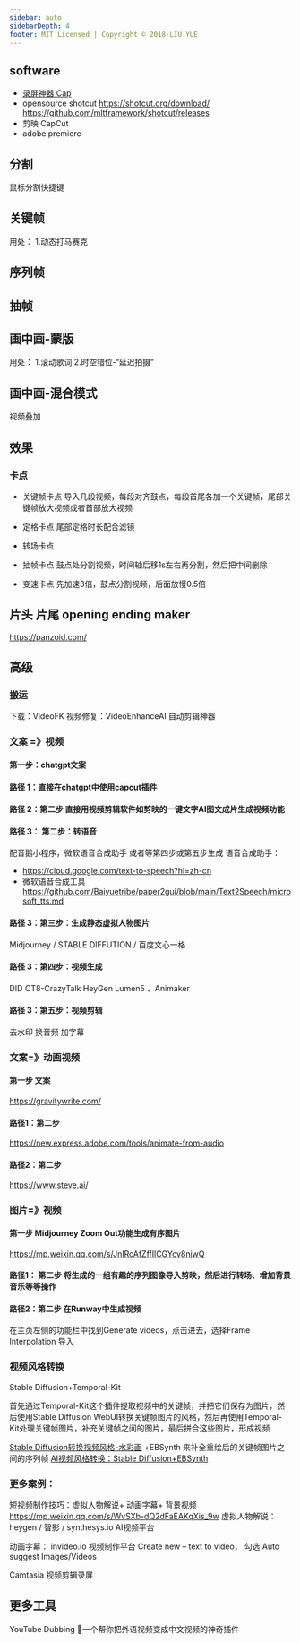 ```yaml
---
sidebar: auto
sidebarDepth: 4
footer: MIT Licensed | Copyright © 2018-LIU YUE
---
```


## software
+ [录屏神器 Cap](https://github.com/CapSoftware/Cap?tab=readme-ov-file)
+ opensource shotcut
    https://shotcut.org/download/
    https://github.com/mltframework/shotcut/releases
+ 剪映 CapCut
+ adobe premiere

## 分割
鼠标分割快捷键

## 关键帧

用处：
1.动态打马赛克

## 序列帧
## 抽帧

## 画中画-蒙版
用处：
1.滚动歌词
2.时空错位-“延迟拍摄”

## 画中画-混合模式
视频叠加

## 效果

### 卡点
+ 关键帧卡点
  导入几段视频，每段对齐鼓点，每段首尾各加一个关键帧，尾部关键帧放大视频或者首部放大视频
+ 定格卡点
  尾部定格时长配合滤镜
+ 转场卡点
  
+ 抽帧卡点
  鼓点处分割视频，时间轴后移1s左右再分割，然后把中间删除
+ 变速卡点
  先加速3倍，鼓点分割视频，后面放慢0.5倍


## 片头 片尾 opening ending maker
https://panzoid.com/

## 高级

### 搬运
下载：VideoFK
视频修复：VideoEnhanceAI
自动剪辑神器

### 文案 =》视频

#### 第一步：chatgpt文案

#### 路径 1：直接在chatgpt中使用capcut插件
#### 路径 2：第二步 直接用视频剪辑软件如剪映的一键文字AI图文成片生成视频功能

#### 路径 3： 第二步：转语音
配音鹅小程序，微软语音合成助手 或者等第四步或第五步生成
语音合成助手：
+ https://cloud.google.com/text-to-speech?hl=zh-cn
+ 微软语音合成工具 https://github.com/Baiyuetribe/paper2gui/blob/main/Text2Speech/microsoft_tts.md
#### 路径 3：第三步：生成静态虚拟人物图片
Midjourney / STABLE DIFFUTION / 百度文心一格

#### 路径 3：第四步：视频生成
DID CT8-CrazyTalk HeyGen Lumen5 、Animaker

#### 路径 3：第五步：视频剪辑
去水印 换音频 加字幕

### 文案=》动画视频
#### 第一步 文案
https://gravitywrite.com/
#### 路径1：第二步 
https://new.express.adobe.com/tools/animate-from-audio
#### 路径2：第二步
https://www.steve.ai/

### 图片=》视频

#### 第一步 Midjourney Zoom Out功能生成有序图片
https://mp.weixin.qq.com/s/JnIRcAfZffIlCGYcy8njwQ
#### 路径1： 第二步 将生成的一组有趣的序列图像导入剪映，然后进行转场、增加背景音乐等等操作
#### 路径2：第二步 在Runway中生成视频
在主页左侧的功能栏中找到Generate videos，点击进去，选择Frame Interpolation 导入

### 视频风格转换
Stable Diffusion+Temporal-Kit

首先通过Temporal-Kit这个插件提取视频中的关键帧，并把它们保存为图片，然后使用Stable Diffusion WebUI转换关键帧图片的风格，然后再使用Temporal-Kit处理关键帧图片，补充关键帧之间的图片，最后拼合这些图片，形成视频

[Stable Diffusion转换视频风格-水彩画](https://mp.weixin.qq.com/s/Sax6yofBPe2CWiJuhmmCaA)
+EBSynth 来补全重绘后的关键帧图片之间的序列帧
[AI视频风格转换：Stable Diffusion+EBSynth](https://mp.weixin.qq.com/s/fz5z_8E3aDjXDHOMhx6MKw)

### 更多案例：
短视频制作技巧：虚拟人物解说+ 动画字幕+ 背景视频
https://mp.weixin.qq.com/s/WvSXb-dQ2dFaEAKqXis_9w
虚拟人物解说： heygen / 智影 / synthesys.io AI视频平台

动画字幕： invideo.io 视频制作平台 Create new – text to video， 勾选 Auto suggest Images/Videos

Camtasia 视频剪辑录屏

## 更多工具

YouTube Dubbing
🚀一个帮你把外语视频变成中文视频的神奇插件




